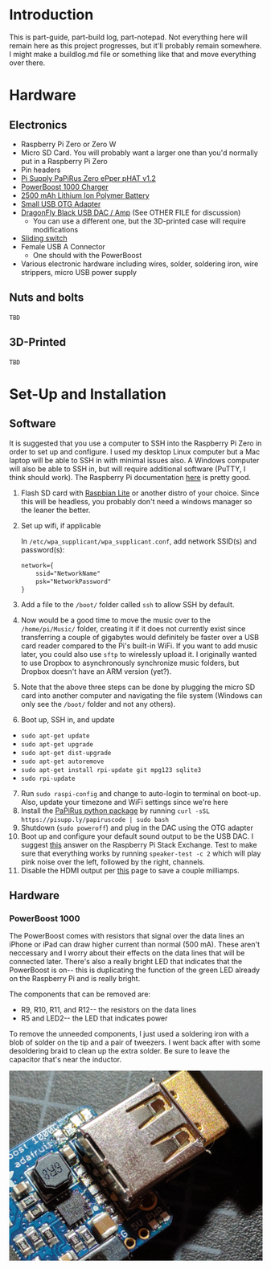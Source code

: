 # Introduction

This is part-guide, part-build log, part-notepad.  Not everything here will remain here as this project progresses, but it'll probably remain somewhere.  I might make a buildlog.md file or something like that and move everything over there.

# Hardware
## Electronics

* Raspberry Pi Zero or Zero W
* Micro SD Card.  You will probably want a larger one than you'd normally put in a Raspberry Pi Zero
* Pin headers
* [Pi Supply PaPiRus Zero ePper pHAT v1.2](https://www.adafruit.com/product/3335)
* [PowerBoost 1000 Charger](https://www.adafruit.com/product/2465)
* [2500 mAh Lithium Ion Polymer Battery](https://www.adafruit.com/product/328) 
* [Small USB OTG Adapter](https://www.adafruit.com/product/2910)
* [DragonFly Black USB DAC / Amp](https://www.amazon.com/AudioQuest-DragonFly-Black-Headphone-Amplifier/dp/B01DP5JHHI/ref=sr_1_3/134-4811355-5992615?ie=UTF8&qid=1503088617&sr=8-3&keywords=dragonfly+black) (See OTHER FILE for discussion)
  * You can use a different one, but the 3D-printed case will require modifications
* [Sliding switch](https://www.adafruit.com/product/805)
* Female USB A Connector
  * One should with the PowerBoost
* Various electronic hardware including wires, solder, soldering iron, wire strippers, micro USB power supply

## Nuts and bolts

`TBD`

## 3D-Printed

`TBD`

# Set-Up and Installation

## Software

It is suggested that you use a computer to SSH into the Raspberry Pi Zero in order to set up and configure.  I used my desktop Linux computer but a Mac laptop will be able to SSH in with minimal issues also.  A Windows computer will also be able to SSH in, but will require additional software (PuTTY, I think should work).  The Raspberry Pi documentation [here](https://www.raspberrypi.org/documentation/remote-access/ssh/) is pretty good.

1. Flash SD card with [Raspbian Lite](https://www.raspberrypi.org/downloads/raspbian/) or another distro of your choice.  Since this will be headless, you probably don't need a windows manager so the leaner the better.
2. Set up wifi, if applicable
    
    In `/etc/wpa_supplicant/wpa_supplicant.conf`, add network SSID(s) and password(s):
    
    ```
    network={
        ssid="NetworkName"
        psk="NetworkPassword"
    }
    ```
    
3. Add a file to the `/boot/` folder called `ssh` to allow SSH by default.
4. Now would be a good time to move the music over to the `/home/pi/Music/` folder, creating it if it does not currently exist since transferring a couple of gigabytes would definitely be faster over a USB card reader compared to the Pi's built-in WiFi.  If you want to add music later, you could also use `sftp` to wirelessly upload it.  I originally wanted to use Dropbox to asynchronously synchronize music folders, but Dropbox doesn't have an ARM version (yet?).
5. Note that the above three steps can be done by plugging the micro SD card into another computer and navigating the file system (Windows can only see the `/boot/` folder and not any others).
6. Boot up, SSH in, and update
  * `sudo apt-get update`
  * `sudo apt-get upgrade`
  * `sudo apt-get dist-upgrade`
  * `sudo apt-get autoremove`
  * `sudo apt-get install rpi-update git mpg123 sqlite3`
  * `sudo rpi-update`
7. Run `sudo raspi-config` and change to auto-login to terminal on boot-up.  Also, update your timezone and WiFi settings since we're here
8. Install the [PaPiRus python package](https://github.com/PiSupply/PaPiRus) by running `curl -sSL https://pisupp.ly/papiruscode | sudo bash`
9. Shutdown (`sudo poweroff`) and plug in the DAC using the OTG adapter
10. Boot up and configure your default sound output to be the USB DAC.  I suggest [this](https://raspberrypi.stackexchange.com/a/44825) answer on the Raspberry Pi Stack Exchange.  Test to make sure that everything works by running `speaker-test -c 2` which will play pink noise over the left, followed by the right, channels.
11. Disable the HDMI output per [this](https://www.jeffgeerling.com/blogs/jeff-geerling/raspberry-pi-zero-conserve-energy) page to save a couple milliamps.

## Hardware

### PowerBoost 1000

The PowerBoost comes with resistors that signal over the data lines an iPhone or iPad can draw higher current than normal (500 mA).  These aren't neccessary and I worry about their effects on the data lines that will be connected later.  There's also a really bright LED that indicates that the PowerBoost is on-- this is duplicating the function of the green LED already on the Raspberry Pi and is really bright.

The components that can be removed are:

* R9, R10, R11, and R12-- the resistors on the data lines
* R5 and LED2-- the LED that indicates power

To remove the unneeded components, I just used a soldering iron with a blob of solder on the tip and a pair of tweezers.  I went back after with some desoldering braid to clean up the extra solder.  Be sure to leave the capacitor that's near the inductor.

![PowerBoost without components](/imgs/powerboost_no_components.jpg)

